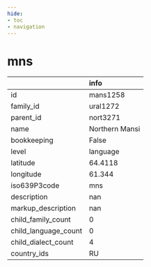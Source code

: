 ```yaml
---
hide:
- toc
- navigation
---
```

# mns
|                      | info           |
|:---------------------|:---------------|
| id                   | mans1258       |
| family_id            | ural1272       |
| parent_id            | nort3271       |
| name                 | Northern Mansi |
| bookkeeping          | False          |
| level                | language       |
| latitude             | 64.4118        |
| longitude            | 61.344         |
| iso639P3code         | mns            |
| description          | nan            |
| markup_description   | nan            |
| child_family_count   | 0              |
| child_language_count | 0              |
| child_dialect_count  | 4              |
| country_ids          | RU             |